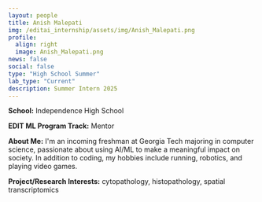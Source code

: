 ```yaml
---
layout: people
title: Anish Malepati
img: /editai_internship/assets/img/Anish_Malepati.png
profile:
  align: right
  image: Anish_Malepati.png
news: false
social: false
type: "High School Summer"
lab_type: "Current"
description: Summer Intern 2025
---
```


**School:** Independence High School

**EDIT ML Program Track:**
Mentor

**About Me:**
I'm an incoming freshman at Georgia Tech majoring in computer science, passionate about using AI/ML to make a meaningful impact on society. In addition to coding, my hobbies include running, robotics, and playing video games.

**Project/Research Interests:**
cytopathology, histopathology, spatial transcriptomics
    